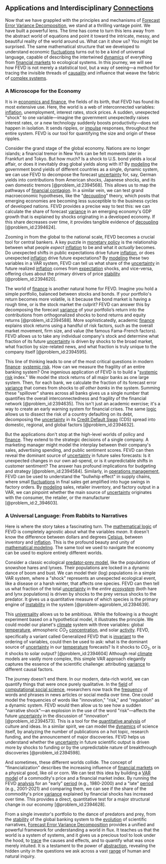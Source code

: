 ## Applications and Interdisciplinary [Connections](@article_id:193345)

Now that we have grappled with the principles and mechanisms of [Forecast Error Variance Decomposition](@article_id:144576), we stand at a thrilling vantage point. We have built a powerful lens. The time has come to turn this lens away from the abstract world of equations and point it toward the intricate, messy, and beautiful reality of the world around us. What can it show us? You might be surprised. The same mathematical structure that we developed to understand economic [fluctuations](@article_id:150006) turns out to be a kind of universal language, capable of describing the intertwined [dynamics](@article_id:163910) of everything from [financial markets](@article_id:142343) to ecological systems. In this journey, we will see how FEVD is not merely a statistical tool, but a way of seeing—a method for tracing the invisible threads of [causality](@article_id:148003) and influence that weave the fabric of [complex systems](@article_id:137572).

### A Microscope for the Economy

It is in [economics and finance](@article_id:139616), the fields of its birth, that FEVD has found its most extensive use. Here, the world is a web of interconnected variables: [inflation](@article_id:160710), unemployment, interest rates, stock prices. A sudden, unexpected "shock" to one variable—imagine the government unexpectedly raises interest rates, or a new technology suddenly boosts productivity—does not happen in isolation. It sends ripples, or [impulse](@article_id:177849) responses, throughout the entire system. FEVD is our tool for quantifying the size and origin of these ripples.

Consider the grand stage of the global economy. Nations are no longer islands; a financial tremor in New York can be felt moments later in Frankfurt and Tokyo. But how much? Is a shock to U.S. bond yields a local affair, or does it inevitably drag global yields along with it? By [modeling](@article_id:268079) the government bond yields of different countries as a single, dynamic system, we can use FEVD to decompose the forecast [uncertainty](@article_id:275351) for, say, German yields into contributions from American shocks, Japanese shocks, and its own domestic tremors [@problem_id:2394568]. This allows us to map the pathways of [financial contagion](@article_id:139730). In a similar vein, we can test grand macroeconomic hypotheses, like the "[decoupling](@article_id:160396)" theory, which posits that emerging economies are becoming less susceptible to the business cycles of developed nations. FEVD provides a precise way to test this: we can calculate the share of forecast [variance](@article_id:148683) in an emerging economy's GDP growth that is explained by shocks originating in a developed economy. If this share decreases over time, it provides tangible evidence of [decoupling](@article_id:160396) [@problem_id:2394624].

 Zooming in from the global to the national scale, FEVD becomes a crucial tool for central bankers. A key puzzle in [monetary policy](@article_id:143345) is the relationship between what people *expect* [inflation](@article_id:160710) to be and what it *actually* becomes. Do unexpected shifts in public expectations drive future [inflation](@article_id:160710), or does unexpected [inflation](@article_id:160710) drive future expectations? By [modeling](@article_id:268079) these two variables in a VAR system, FEVD can tell us what share of the [uncertainty](@article_id:275351) in future realized [inflation](@article_id:160710) comes from [expectation](@article_id:262281) shocks, and vice-versa, offering clues about the primary drivers of price [stability](@article_id:142499) [@problem_id:2394620].

The world of [finance](@article_id:144433) is another natural home for FEVD. Imagine you hold a simple portfolio, balanced between stocks and bonds. If your portfolio's return becomes more volatile, is it because the bond market is having a rough time, or is the stock market the culprit? FEVD can answer this by decomposing the forecast [variance](@article_id:148683) of your portfolio’s return into the contributions from orthogonalized shocks to bond returns and equity returns [@problem_id:2394588]. More sophisticatedly, academic [finance](@article_id:144433) explains stock returns using a handful of risk factors, such as the overall market movement, firm size, and value (the famous Fama-French factors). FEVD allows us to take any individual company's stock and determine what fraction of its future [uncertainty](@article_id:275351) is driven by shocks to the broad market, what fraction by size-related news, and what fraction is truly unique to the company itself [@problem_id:2394595].

This line of thinking leads to one of the most critical questions in modern [finance](@article_id:144433): [systemic risk](@article_id:136203). How can we measure the fragility of an entire banking system? One ingenious application of FEVD is to build a "[systemic risk](@article_id:136203) index." We model the stock returns of all major banks as one large system. Then, for each bank, we calculate the fraction of its forecast error [variance](@article_id:148683) that comes from shocks to *all other banks* in the system. Summing these "spillover" shares across all banks gives us a single number that quantifies the overall interconnectedness and fragility of the financial network [@problem_id:2394635]. This isn't just an academic exercise; it's a way to create an early warning system for financial crises. The same [logic](@article_id:266330) allows us to dissect the risk of a country defaulting on its debt, decomposing the [uncertainty](@article_id:275351) in its [Credit Default Swap](@article_id:136613) (CDS) spread into domestic, regional, and global factors [@problem_id:2394632].

But the applications don't stop at the high-level worlds of policy and [finance](@article_id:144433). They extend to the strategic decisions of a single company. A marketing manager might model the interplay between their company's sales, advertising spending, and public sentiment scores. FEVD can then reveal the dominant source of [uncertainty](@article_id:275351) in future sales forecasts: Is it unexpected changes in our own ad-spend, or is it unpredictable shifts in customer sentiment? The answer has profound implications for budgeting and strategy [@problem_id:2394584]. Similarly, in [operations management](@article_id:268436), FEVD can be used to understand the "bullwhip effect" in supply chains, where small [fluctuations](@article_id:150006) in final sales get amplified into huge swings in factory orders. By [modeling](@article_id:268079) sales, retailer inventory, and factory output in a VAR, we can pinpoint whether the main source of [uncertainty](@article_id:275351) originates with the consumer, the retailer, or the manufacturer [@problem_id:2_394603].

### A Universal Language: From Rabbits to Narratives

Here is where the story takes a fascinating turn. The [mathematical logic](@article_id:140252) of FEVD is completely agnostic about what the variables *mean*. It doesn't know the difference between dollars and degrees [Celsius](@article_id:141017), between inventory and [inflation](@article_id:160710). This is the profound beauty and unity of [mathematical modeling](@article_id:262023). The same tool we used to navigate the economy can be used to explore entirely different worlds.

Consider a classic ecological [predator-prey model](@article_id:262400), like the populations of snowshoe hares and lynxes. Their populations are locked in a dynamic dance of boom and bust. We can model their (log) populations in a simple VAR system, where a "shock" represents an unexpected ecological event, like a disease or a harsh winter, that affects one species. FEVD can then tell us what fraction of the total [uncertainty](@article_id:275351) in the *entire [ecosystem](@article_id:135973)* (both hare and lynx populations) is driven by shocks to the prey versus shocks to the predator. It gives us a quantitative measure of which species is the primary engine of [instability](@article_id:175857) in the system [@problem-agproblem_id:2394639].

This [universality](@article_id:139254) allows us to be ambitious. While the following is a thought experiment based on a hypothetical model, it illustrates the principle. We could model our planet's [climate](@article_id:144739) system with three variables: global [temperature](@article_id:145715), atmospheric $CO_2$ [concentration](@article_id:142108), and solar [activity](@article_id:149888). FEVD, specifically a variant called Generalized FEVD that is [invariant](@article_id:148356) to the ordering of variables, could then be used to ask: what is the dominant source of [uncertainty](@article_id:275351) in our [temperature](@article_id:145715) forecasts? Is it shocks to $CO_2$, or is it shocks to solar output? [@problem_id:2394604] Although real [climate](@article_id:144739) models are vastly more complex, this simple VAR approach elegantly captures the essence of the scientific challenge: attributing [variance](@article_id:148683) to different causal factors.

The journey doesn't end there. In our modern, data-rich world, we can quantify things that were once purely qualitative. In the [field](@article_id:151652) of [computational social science](@article_id:269283), researchers now track the [frequency](@article_id:264036) of words and phrases in news articles or social media over time. One could model the frequencies of words like "innovation," "risk," and "regulation" as a dynamic system. FEVD would then allow us to see how a sudden "narrative shock"—an explosion in the use of the word "risk"—affects the future [uncertainty](@article_id:275351) in the discussion of "innovation" [@problem_id:2394573]. This is a tool for the [quantitative analysis](@article_id:149053) of culture and ideas. In a similar spirit, we can model the [dynamics](@article_id:163910) of science itself, by analyzing the number of publications on a hot topic, research funding, and the announcement of major discoveries. FEVD helps us understand whether the [uncertainty](@article_id:275351) in future scientific output is driven more by shocks to funding or by the unpredictable nature of breakthrough discoveries [@problem_id:2394598].

And sometimes, these different worlds collide. The concept of "financialization" describes the increasing influence of [financial markets](@article_id:142343) on a physical good, like oil or corn. We can test this idea by building a [VAR model](@article_id:147144) of a commodity's price and a financial market index. By running the FEVD [analysis](@article_id:157812) for an "early" [period](@article_id:169165) (e.g., 1980-2000) and a "late" [period](@article_id:169165) (e.g., 2001-2021) and comparing them, we can see if the share of the commodity's price [variance](@article_id:148683) explained by financial shocks has increased over time. This provides a direct, quantitative test for a major structural change in our economy [@problem_id:2394628].

From a single investor's portfolio to the dance of predators and prey, from the [stability](@article_id:142499) of the global banking system to the [evolution](@article_id:143283) of scientific narratives, [Forecast Error Variance Decomposition](@article_id:144576) provides a unified and powerful framework for understanding a world in flux. It teaches us that the world is a system of systems, and it gives us a precious tool to look under the hood, to [trace](@article_id:148773) the causes and effects, and to quantify what was once merely intuited. It is a testament to the power of [abstraction](@article_id:180488), revealing the hidden unity in the questions we ask across a vast [range](@article_id:154892) of human and natural inquiry.